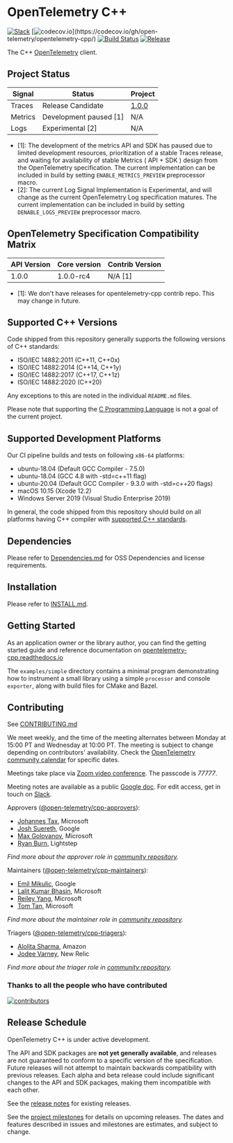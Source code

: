 # OpenTelemetry C++

[![Slack](https://img.shields.io/badge/slack-@cncf/otel/cpp-brightgreen.svg?logo=slack)](https://cloud-native.slack.com/archives/C01N3AT62SJ)
[![codecov.io](https://codecov.io/gh/open-telemetry/opentelemetry-cpp/branch/main/graphs/badge.svg?)](https://codecov.io/gh/open-telemetry/opentelemetry-cpp/)
[![Build
Status](https://github.com/open-telemetry/opentelemetry-cpp/actions/workflows/ci.yml/badge.svg?branch=main)](https://github.com/open-telemetry/opentelemetry-cpp/actions)
[![Release](https://img.shields.io/github/v/release/open-telemetry/opentelemetry-cpp?include_prereleases&style=)](https://github.com/open-telemetry/opentelemetry-cpp/releases/)

The C++ [OpenTelemetry](https://opentelemetry.io/) client.

## Project Status

| Signal  | Status                 | Project                                                                  |
| ------- | ---------------------- | ------------------------------------------------------------------------ |
| Traces  | Release Candidate      | [1.0.0](https://github.com/open-telemetry/opentelemetry-cpp/milestone/9) |
| Metrics | Development paused [1] | N/A                                                                      |
| Logs    | Experimental [2]       | N/A                                                                      |

* [1]: The development of the metrics API and SDK has paused due to limited development resources, prioritization of a stable Traces release, and waiting for availability of stable Metrics ( API + SDK ) design from the OpenTelemetry specification. The current implementation can be included in build by setting `ENABLE_METRICS_PREVIEW` preprocessor macro.
* [2]: The current Log Signal Implementation is Experimental, and will change as the current OpenTelemetry Log specification matures. The current implementation can be included in build by setting `DENABLE_LOGS_PREVIEW` preprocessor macro.

## OpenTelemetry Specification Compatibility Matrix

| API Version | Core version | Contrib Version         |
| ----------- |--------------|-------------------------|
| 1.0.0       | 1.0.0-rc4    | N/A [1]                 |

* [1]: We don't have releases for opentelemetry-cpp contrib repo. This may change in future.

## Supported C++ Versions

Code shipped from this repository generally supports the following versions of
C++ standards:

* ISO/IEC 14882:2011 (C++11, C++0x)
* ISO/IEC 14882:2014 (C++14, C++1y)
* ISO/IEC 14882:2017 (C++17, C++1z)
* ISO/IEC 14882:2020 (C++20)

Any exceptions to this are noted in the individual `README.md` files.

Please note that supporting the [C Programming
Language](https://en.wikipedia.org/wiki/C_(programming_language)) is not a goal
of the current project.

## Supported Development Platforms

 Our CI pipeline builds and tests on following `x86-64` platforms:

* ubuntu-18.04 (Default GCC Compiler - 7.5.0)
* ubuntu-18.04 (GCC 4.8 with -std=c++11 flag)
* ubuntu-20.04 (Default GCC Compiler - 9.3.0 with -std=c++20 flags)
* macOS 10.15 (Xcode 12.2)
* Windows Server 2019 (Visual Studio Enterprise 2019)

In general, the code shipped from this repository should build on all platforms
having C++ compiler with [supported C++ standards](#supported-c-versions).

## Dependencies

Please refer to [Dependencies.md](docs/dependencies.md) for OSS Dependencies and license requirements.

## Installation

Please refer to [INSTALL.md](./INSTALL.md).

## Getting Started

As an application owner or the library author, you can find the getting started guide and reference documentation on [opentelemetry-cpp.readthedocs.io](https://opentelemetry-cpp.readthedocs.io/en/latest/)

The `examples/simple` directory contains a minimal program demonstrating how to
instrument a small library using a simple `processor` and console `exporter`,
along with build files for CMake and Bazel.

## Contributing

See [CONTRIBUTING.md](CONTRIBUTING.md)

We meet weekly, and the time of the meeting alternates between Monday at 15:00
PT and Wednesday at 10:00 PT. The meeting is subject to change depending on
contributors' availability. Check the [OpenTelemetry community
calendar](https://calendar.google.com/calendar/embed?src=google.com_b79e3e90j7bbsa2n2p5an5lf60%40group.calendar.google.com)
for specific dates.

Meetings take place via [Zoom video conference](https://zoom.us/j/6729396170).
The passcode is _77777_.

Meeting notes are available as a public [Google
doc](https://docs.google.com/document/d/1i1E4-_y4uJ083lCutKGDhkpi3n4_e774SBLi9hPLocw/edit?usp=sharing).
For edit access, get in touch on
[Slack](https://cloud-native.slack.com/archives/C01N3AT62SJ).

Approvers
([@open-telemetry/cpp-approvers](https://github.com/orgs/open-telemetry/teams/cpp-approvers)):

* [Johannes Tax](https://github.com/pyohannes), Microsoft
* [Josh Suereth](https://github.com/jsuereth), Google
* [Max Golovanov](https://github.com/maxgolov), Microsoft
* [Ryan Burn](https://github.com/rnburn), Lightstep

*Find more about the approver role in [community
repository](https://github.com/open-telemetry/community/blob/main/community-membership.md#approver).*

Maintainers
([@open-telemetry/cpp-maintainers](https://github.com/orgs/open-telemetry/teams/cpp-maintainers)):

* [Emil Mikulic](https://github.com/g-easy), Google
* [Lalit Kumar Bhasin](https://github.com/lalitb), Microsoft
* [Reiley Yang](https://github.com/reyang), Microsoft
* [Tom Tan](https://github.com/ThomsonTan), Microsoft

*Find more about the maintainer role in [community
repository](https://github.com/open-telemetry/community/blob/main/community-membership.md#maintainer).*

Triagers
([@open-telemetry/cpp-triagers](https://github.com/orgs/open-telemetry/teams/cpp-triagers)):

* [Alolita Sharma](https://github.com/alolita), Amazon
* [Jodee Varney](https://github.com/jodeev), New Relic

*Find more about the triager role in [community
repository](https://github.com/open-telemetry/community/blob/main/community-membership.md#triager).*

### Thanks to all the people who have contributed

[![contributors](https://contributors-img.web.app/image?repo=open-telemetry/opentelemetry-cpp)](https://github.com/open-telemetry/opentelemetry-cpp/graphs/contributors)

## Release Schedule

OpenTelemetry C++ is under active development.

The API and SDK packages are __not yet generally available__, and releases are
not guaranteed to conform to a specific version of the specification. Future
releases will not attempt to maintain backwards compatibility with previous
releases. Each alpha and beta release could include significant changes to the
API and SDK packages, making them incompatible with each other.

See the [release
notes](https://github.com/open-telemetry/opentelemetry-cpp/releases) for
existing releases.

See the [project
milestones](https://github.com/open-telemetry/opentelemetry-cpp/milestones) for
details on upcoming releases. The dates and features described in issues and
milestones are estimates, and subject to change.
